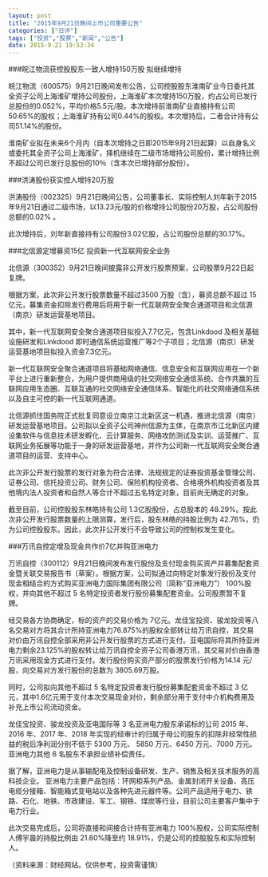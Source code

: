 ```yaml
---
layout: post
title: "2015年9月21日晚间上市公司重要公告"
categories: ["日评"]
tags: ["投资","股票","新闻","公告"]
date: 2015-9-21 19:53:34
---
```

###皖江物流获控股股东一致人增持150万股 拟继续增持

皖江物流（600575）9月21日晚间发布公告，公司控股股东淮南矿业今日委托其全资子公司上海淮矿增持公司股份，上海淮矿本次增持150万股，约占公司已发行总股份的0.052%，平均价格5.5元/股。本次增持前淮南矿业直接持有公司50.65%的股权；上海淮矿持有公司0.44%的股权。本次增持后，二者合计持有公司51.14%的股份。

淮南矿业拟在未来6个月内（自本次增持之日即2015年9月21日起算）以自身名义或委托其全资子公司上海淮矿，择机继续在二级市场增持公司股份，累计增持比例不超过公司已发行总股份的10％（含本次已增持部分股份）。

###洪涛股份获实控人增持20万股

洪涛股份（002325）9月21日晚间公告，公司董事长、实际控制人刘年新于2015年9月21日通过二级市场，以13.23元/股的价格增持公司股份20万股，占公司股份总额的0.02% 。

此次增持后，刘年新直接持有公司股份3.02亿股，占公司股份总额的30.17%。  

###北信源定增募资15亿 投资新一代互联网安全业务

北信源（300352）9月21日晚间披露非公开发行股票预案，公司股票9月22日起复牌。

根据方案，此次非公开发行股票数量不超过3500 万股（含），募资总额不超过 15亿元，募集资金扣除发行费用后将用于新一代互联网安全聚合通道项目和北信源（南京）研发运营基地项目。

其中，新一代互联网安全聚合通道项目拟投入7.7亿元，包含Linkdood 及相关基础设施研发和Linkdood 即时通信系统运营推广等2个子项目；北信源（南京）研发运营基地项目拟投入资金7.3亿元。

新一代互联网安全聚合通道项目将基础网络通信、信息安全和互联网应用在一个新平台上进行重新整合，为用户提供商用级的社交网络安全通信系统、合作共赢的互联网应用生态圈、互联互通的社交网络安全通信体系、智能化的社交网络通信系统以及自主可控的新一代互联网通道。

北信源抓住国务院正式批复同意设立南京江北新区这一机遇，推进北信源（南京）研发运营基地项目。公司拟以全资子公司神州信源为主体，在南京市江北新区内建设集软件与信息技术研发孵化、云计算服务、网络攻防测试及实训、运营推广、互联网业务拓展等功能于一身的研发运营基地，并作为公司新一代互联网安全聚合通道项目的运营、支持中心。

此次非公开发行股票的发行对象为符合法律、法规规定的证券投资基金管理公司、证券公司、信托投资公司、财务公司、保险机构投资者、合格境外机构投资者及其他境内法人投资者和自然人等合计不超过五名特定对象，目前尚无确定的对象。

截至目前，公司控股股东林皓持有公司 1.3亿股股份，占总股本的 48.29%。按此次非公开发行股票数量的上限测算，发行后，股东林皓的持股比例为 42.76%，仍为公司控股股东。因此，此次非公开发行不会导致公司的控制权发生变化。

###万讯自控定增及现金共作价7亿并购亚洲电力

万讯自控（300112）9月21日晚间发布发行股份及支付现金购买资产并募集配套资金暨关联交易报告书（草案）。根据方案，公司拟通过向特定对象发行股份及支付现金相结合的方式购买亚洲电力国际集团有限公司（简称“亚洲电力”） 100%股权，并向其他不超过 5 名特定投资者发行股份募集配套资金。公司股票暂不复牌。

经交易各方协商确定，标的资产的交易价格为 7亿元。龙佳宝投资、骏龙投资等八名交易对方将其合计所持亚洲电力76.875%的股权全部转让给万讯自控，其交易对价由万讯自控全部采用非公开发行股票的方式进行支付。亚电国际将其所持亚洲电力剩余23.125%的股权转让给万讯自控全资子公司香港万讯，其交易对价由香港万讯采用现金方式进行支付。发行股份购买资产部分的股票发行价格为14.14 元/股，向交易对方发行股份的总数为 3805.69万股。

同时，公司拟向其他不超过 5 名特定投资者发行股份募集配套资金不超过 3 亿元，其中1.6亿元用于支付本次交易现金对价，剩余部分用于支付中介机构费用及补充上市公司流动资金。

龙佳宝投资、骏龙投资及亚电国际等 3 名亚洲电力股东承诺标的公司 2015 年、 2016 年、2017 年、2018 年实现的经审计的归属于母公司股东的扣除非经常性损益的税后净利润分别不低于 5300 万元、 5850 万元、6450 万元、7000 万元。亚洲电力其他 6 名股东不承担业绩补偿责任。

据了解，亚洲电力是从事输配电及控制设备研发、生产、销售及相关技术服务的高科技企业。 亚洲电力主要产品包括：环网柜系列产品、金属封闭开关设备、高压电缆分接箱、智能箱式变电站以及各种先进元器件等。公司产品适用于电力、铁路、石化、地铁、市政建设、军工、钢铁、煤炭等行业，目前公司主要客户集中于电力行业。

此次交易完成后，公司将直接和间接合计持有亚洲电力 100%股权，公司实际控制人傅宇晨的持股比例由 21.60%降至约 18.91%，仍是公司的控股股东和实际控制人。

（资料来源：财经网站。仅供参考，投资需谨慎）
